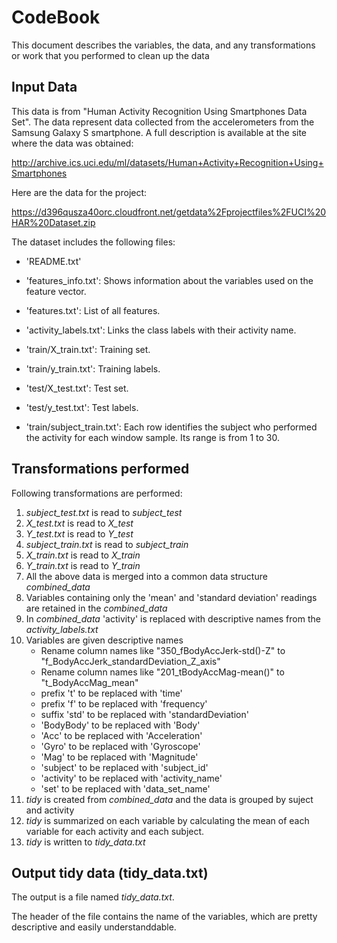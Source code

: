 # CodeBook

This document describes the variables, the data, and any transformations or work that you performed to clean up the data

## Input Data

This data is from "Human Activity Recognition Using Smartphones Data Set". 
The data represent data collected from the accelerometers from the Samsung Galaxy S smartphone. 
A full description is available at the site where the data was obtained: 

http://archive.ics.uci.edu/ml/datasets/Human+Activity+Recognition+Using+Smartphones 

Here are the data for the project: 

https://d396qusza40orc.cloudfront.net/getdata%2Fprojectfiles%2FUCI%20HAR%20Dataset.zip 

The dataset includes the following files:

- 'README.txt'

- 'features_info.txt': Shows information about the variables used on the feature vector.

- 'features.txt': List of all features.

- 'activity_labels.txt': Links the class labels with their activity name.

- 'train/X_train.txt': Training set.

- 'train/y_train.txt': Training labels.

- 'test/X_test.txt': Test set.

- 'test/y_test.txt': Test labels.

- 'train/subject_train.txt': Each row identifies the subject who performed the activity for each window sample. Its range is from 1 to 30. 

## Transformations performed

Following transformations are performed:

1. *subject_test.txt* is read to *subject_test*
2. *X_test.txt* is read to *X_test*
3. *Y_test.txt* is read to *Y_test*
4. *subject_train.txt* is read to *subject_train*
5. *X_train.txt* is read to *X_train*
6. *Y_train.txt* is read to *Y_train*
7. All the above data is merged into a common data structure *combined_data*
8. Variables containing only the 'mean' and 'standard deviation' readings are retained in the *combined_data*
9. In *combined_data* 'activity' is replaced with descriptive names from the *activity_labels.txt*
10. Variables are given descriptive names
    * Rename column names like "350_fBodyAccJerk-std()-Z" to "f_BodyAccJerk_standardDeviation_Z_axis" 
    * Rename column names like "201_tBodyAccMag-mean()" to "t_BodyAccMag_mean"
    * prefix 't' to be replaced with 'time'
    * prefix 'f' to be replaced with 'frequency'
    * suffix 'std' to be replaced with 'standardDeviation'
    * 'BodyBody' to be replaced with 'Body'
    * 'Acc' to be replaced with 'Acceleration'
    * 'Gyro' to be replaced with 'Gyroscope'
    * 'Mag' to be replaced with 'Magnitude'
    * 'subject' to be replaced with 'subject_id'
    * 'activity' to be replaced with 'activity_name'
    * 'set' to be replaced with 'data_set_name'
11. *tidy* is created from *combined_data* and the data is grouped by suject and activity
12. *tidy* is summarized on each variable by calculating the mean of each variable for each activity and each subject.
13. *tidy* is written to *tidy_data.txt*

## Output tidy data (tidy_data.txt)
The output is a file named *tidy_data.txt*.

The header of the file contains the name of the variables, which are pretty descriptive and easily understanddable. 


